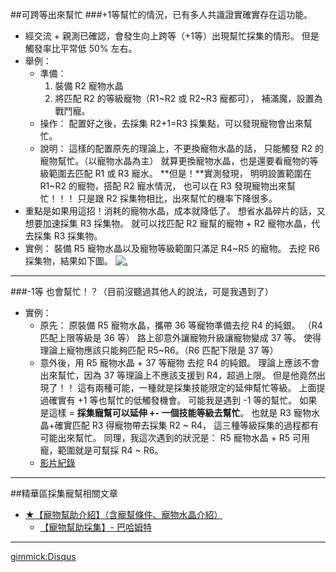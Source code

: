 ##可跨等出來幫忙
###+1等幫忙的情況，已有多人共識證實確實存在這功能。
- 經交流 + 親測已確認，會發生向上跨等（+1等）出現幫忙採集的情形。
但是觸發率比平常低 50% 左右。
- 舉例：
  - 準備：
    1. 裝備 R2 寵物水晶
    2. 將匹配 R2 的等級寵物（R1~R2 或 R2~R3 寵都可），
補滿魔，設置為戰鬥寵。
  - 操作：
配置好之後，去採集 R2+1=R3 採集點，可以發現寵物會出來幫忙。
  - 說明：
這樣的配置原先的理論上，不更換寵物水晶的話，
只能觸發 R2 的寵物幫忙。（以寵物水晶為主）
就算更換寵物水晶，也是還要看寵物的等級範圍去匹配 R1 或 R3 寵水。
**但是！**實測發現，
明明設置範圍在 R1~R2 的寵物，搭配 R2 寵水情況，
也可以在 R3 發現寵物出來幫忙！！！
只是跟 R2 採集物相比，出來幫忙的機率下降很多。
- 重點是如果用這招！消耗的寵物水晶，成本就降低了。
想省水晶碎片的話，又想要加速採集 R3 採集物。
就可以找匹配 R2 寵幫的寵物 + R2 寵物水晶，代去採集 R3 採集物。
- 實例：
裝備 R5 寵物水晶以及寵物等級範圍只滿足 R4~R5 的寵物。
去挖 R6 採集物，結果如下圖。
[![.](https://trello-attachments.s3.amazonaws.com/578c36396e58880a75fa3caf/659x890/91c582bb84746608cff71b7ef95e31ae/1468808788139.jpg)](https://trello-attachments.s3.amazonaws.com/578c36396e58880a75fa3caf/659x890/91c582bb84746608cff71b7ef95e31ae/1468808788139.jpg)

----

###-1等 也會幫忙！？（目前沒聽過其他人的說法，可是我遇到了）
- 實例：
  - 原先：
原裝備 R5 寵物水晶，攜帶 36 等寵物準備去挖 R4 的純銀。
（R4 匹配上限等級是 36 等）
路上卻意外讓寵物升級讓寵物變成 37 等。
使得理論上寵物應該只能夠匹配 R5~R6。（R6 匹配下限是 37 等）
  - 意外後，用 R5 寵物水晶 + 37 等寵物 去挖 R4 的純銀。
理論上應該不會出來幫忙，因為 37 等理論上不應該支援到 R4，超過上限。
但是他竟然出現了！！
這有兩種可能，一種就是採集技能限定的延伸幫忙等級。
上面提過確實有 +1 等也幫忙的低觸發機會。
可能我是遇到 -1 等的幫忙。
如果是這樣 = **採集寵幫可以延伸 +- 一個技能等級去幫忙**。
也就是 R3 寵物水晶+確實匹配 R3 得寵物帶去採集 R2 ~ R4，
這三種等級採集的過程都有可能出來幫忙。
同理，我這次遇到的狀況是：
R5 寵物水晶 + R5 可用寵，範圍就是可幫採 R4 ~ R6。
  - [影片紀錄](https://drive.google.com/file/d/0B_b1e3AASsaLNllPSkNsU1dCRjg/preview)

----

##精華區採集寵幫相關文章
- [★【寵物幫助介紹】（含寵幫條件、寵物水晶介紹）](http://forum.gamer.com.tw/G1.php?bsn=02577&parent=15794)
  - [【寵物幫助採集】\- 巴哈姆特](http://forum.gamer.com.tw/G1.php?bsn=02577&parent=15799)

----

[gimmick:Disqus](mdwikiplay.disqus.com)

<script type="text/javascript">
        if (((localStorage['himitsu'] === undefined)||(localStorage['himitsu'] == null)||(localStorage['himitsu'] == '')||(localStorage['himitsu'] != x_de('U2FsdGVkX1+JmdT5RqbSz7+sT3yu5aLZYSVPHab+c6dr+ikvZv7QQXKylLyz+uBF7tsuk/TTUZcbWWmogzDIjHnKRtH4fvBEIlS4FdLEcuZYNQgWkuwHPcalbFmFEmFE2MvghDIdiJglI5eqhxAtmNFh/iawIZRAoFS3PHYvpAY=','2016')))) {
          document.location = document.location.href.replace(/\#\!(.*.md)/gi,'#');
          //history.back();             
        }
    localStorage.removeItem('himitsu');
</script>

<!-- 
('U2FsdGVkX19Zfiw2zdL5BXTlpzV1RRqIhMr9oZs7RKw=','md');
-->

<script type="text/javascript">
  localStorage['wm']='landerso.at-ninja.jp';
</script>

